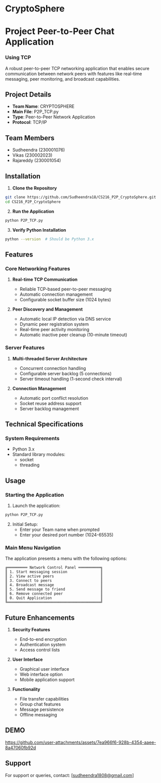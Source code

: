 # CryptoSphere
# Project  Peer-to-Peer Chat Application 
### Using TCP

A robust peer-to-peer TCP networking application that enables secure communication between network peers with features like real-time messaging, peer monitoring, and broadcast capabilities.

## Project Details
- **Team Name**: CRYPTOSPHERE
- **Main File**: P2P_TCP.py
- **Type**: Peer-to-Peer Network Application
- **Protocol**: TCP/IP

## Team Members
- Sudheendra (230001076)
- Vikas (230002023)
- Rajareddy (230001054)


## Installation

1. **Clone the Repository**
```bash
git clone https://github.com/Sudheendra18/CS216_P2P_CryptoSphere.git
cd CS216_P2P_CryptoSphere
```

2. **Run the Application**
```bash
python P2P_TCP.py
```

3. **Verify Python Installation**
```bash
python --version  # Should be Python 3.x
```

## Features

### Core Networking Features
1. **Real-time TCP Communication**
   - Reliable TCP-based peer-to-peer messaging
   - Automatic connection management
   - Configurable socket buffer size (1024 bytes)

2. **Peer Discovery and Management**
   - Automatic local IP detection via DNS service
   - Dynamic peer registration system
   - Real-time peer activity monitoring
   - Automatic inactive peer cleanup (10-minute timeout)

### Server Features
1. **Multi-threaded Server Architecture**
   - Concurrent connection handling
   - Configurable server backlog (5 connections)
   - Server timeout handling (1-second check interval)

2. **Connection Management**
   - Automatic port conflict resolution
   - Socket reuse address support
   - Server backlog management

## Technical Specifications

### System Requirements
- Python 3.x
- Standard library modules:
  - socket
  - threading

## Usage

### Starting the Application

1. Launch the application:
```bash
python P2P_TCP.py
```

2. Initial Setup:
   - Enter your Team name when prompted
   - Enter your desired port number (1024-65535)

### Main Menu Navigation

The application presents a menu with the following options:

```
╔═════════ Network Control Panel ══════════╗
║ 1. Start messaging session               ║
║ 2. View active peers                     ║
║ 3. Connect to peers                      ║
║ 4. Broadcast message                     ║
║ 5. Send message to friend                ║
║ 6. Remove connected peer                 ║
║ 0. Quit Application                      ║
╚══════════════════════════════════════════╝
```

## Future Enhancements

1. **Security Features**
   - End-to-end encryption
   - Authentication system
   - Access control lists

2. **User Interface**
   - Graphical user interface
   - Web interface option
   - Mobile application support

3. **Functionality**
   - File transfer capabilities
   - Group chat features
   - Message persistence
   - Offline messaging

## DEMO
https://github.com/user-attachments/assets/7ea966f6-928b-4354-aaee-8a47060fb92d

## Support

For support or queries, contact:
[sudheendra1808@gmail.com]
